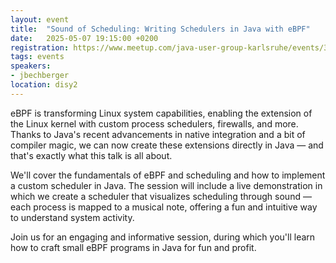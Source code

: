 ```yaml
---
layout: event
title:  "Sound of Scheduling: Writing Schedulers in Java with eBPF"
date:   2025-05-07 19:15:00 +0200
registration: https://www.meetup.com/java-user-group-karlsruhe/events/306433578/
tags: events
speakers:
- jbechberger
location: disy2
---
```


eBPF is transforming Linux system capabilities, enabling the extension of the Linux kernel with custom process schedulers, firewalls, and more. Thanks to Java's recent advancements in native integration and a bit of compiler magic, we can now create these extensions directly in Java — and that's exactly what this talk is all about.

We'll cover the fundamentals of eBPF and scheduling and how to implement a custom scheduler in Java. The session will include a live demonstration in which we create a scheduler that visualizes scheduling through sound — each process is mapped to a musical note, offering a fun and intuitive way to understand system activity.

Join us for an engaging and informative session, during which you'll learn how to craft small eBPF programs in Java for fun and profit.
